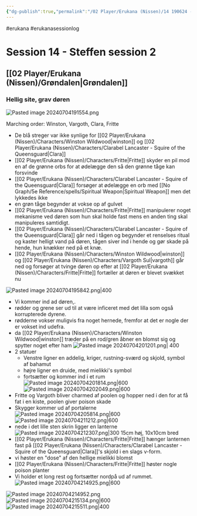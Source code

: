 ```yaml
---
{"dg-publish":true,"permalink":"/02 Player/Erukana (Nissen)/14 190624 - steffen session 2/"}
---
```


#erukana #erukanasessionlog 

# Session 14 - Steffen session 2 
## [[02 Player/Erukana (Nissen)/Grøndalen\|Grøndalen]]
### Hellig site, grav døren 
![Pasted image 20240704191554.png](/img/user/10%20Attachments/Pasted%20image%2020240704191554.png)

Marching order: Winston, Vargoth, Clara, Fritte 

- De blå streger var ikke synlige for [[02 Player/Erukana (Nissen)/Characters/Winston Wildwood\|winston]] og [[02 Player/Erukana (Nissen)/Characters/Clarabel Lancaster - Squire of the Queensguard\|Clara]] 
- [[02 Player/Erukana (Nissen)/Characters/Fritte\|Fritte]] skyder en pil mod en af de grønne orbs for at ødelægge den så den grønne tåge kan forsvinde 
- [[02 Player/Erukana (Nissen)/Characters/Clarabel Lancaster - Squire of the Queensguard\|Clara]] forsøger at ødelægge en orb med [[No Graph/5e Reference/spells/Spiritual Weapon\|Spiritual Weapon]] men det lykkedes ikke
- en grøn tåge begynder at vokse op af gulvet
- [[02 Player/Erukana (Nissen)/Characters/Fritte\|Fritte]] manipulerer noget mekanisme ved døren som hun skal holde fast mens en anden ting skal manipuleres samtidigt.
- [[02 Player/Erukana (Nissen)/Characters/Clarabel Lancaster - Squire of the Queensguard\|Clara]] går ned i tågen og begynder et renselses ritual og kaster helligt vand på døren, tågen siver ind i hende og gør skade på hende, hun knækker ned på et knæ. 
- [[02 Player/Erukana (Nissen)/Characters/Winston Wildwood\|winston]] og [[02 Player/Erukana (Nissen)/Characters/Vargoth Sul\|vargoth]] går ned og forsøger at tvinge døren op efter at [[02 Player/Erukana (Nissen)/Characters/Fritte\|Fritte]] fortæller at døren er blevet svækket nu 

![Pasted image 20240704195842.png|400](/img/user/10%20Attachments/Pasted%20image%2020240704195842.png) 
- Vi kommer ind ad døren,. 
- rødder og grene ser ud til at være inficeret med det lilla som også korrupterede dyrene.
- rødderne vokser muligvis fra noget hernede, fremfor at det er nogle der er vokset ind udefra. 
- da [[02 Player/Erukana (Nissen)/Characters/Winston Wildwood\|winston]] træder på en rod/gren åbner en blomst sig og spytter noget efter ham 
![Pasted image 20240704201201.png| 400](/img/user/10%20Attachments/Pasted%20image%2020240704201201.png)
- 2 statuer 
	- Venstre ligner en addelig, kriger, rustning-sværd og skjold, symbol af bahamut 
	- højre ligner en druide, med mielikki's symbol 
	- fortsætter og kommer ind i et rum 
 ![Pasted image 20240704201814.png|600](/img/user/10%20Attachments/Pasted%20image%2020240704201814.png)
 ![Pasted image 20240704202049.png|600](/img/user/10%20Attachments/Pasted%20image%2020240704202049.png)
 - Fritte og Vargoth bliver charmed af poolen og hopper ned i den for at få fat i en kiste, poolen giver poison skade
 - Skygger kommer ud af portalerne
 ![Pasted image 20240704205814.png|600](/img/user/10%20Attachments/Pasted%20image%2020240704205814.png)
 ![Pasted image 20240704211212.png|600](/img/user/10%20Attachments/Pasted%20image%2020240704211212.png)
  - nede i det lille sten skrin ligger en lanterne 
  ![Pasted image 20240704212307.png|300](/img/user/10%20Attachments/Pasted%20image%2020240704212307.png)
  15cm høj, 10x10cm bred 
  - [[02 Player/Erukana (Nissen)/Characters/Fritte\|Fritte]] hænger lanternen fast på [[02 Player/Erukana (Nissen)/Characters/Clarabel Lancaster - Squire of the Queensguard\|Clara]]'s skjold i en slags v-form.
  - vi høster en "dose" af den hellige mielikki blomst 
  - [[02 Player/Erukana (Nissen)/Characters/Fritte\|Fritte]] høster nogle poison planter 
  - Vi holder et long rest og fortsætter nordpå ud af rummet. 
![Pasted image 20240704214925.png|600](/img/user/10%20Attachments/Pasted%20image%2020240704214925.png)

  ![Pasted image 20240704214952.png](/img/user/10%20Attachments/Pasted%20image%2020240704214952.png)
  ![Pasted image 20240704215134.png|600](/img/user/10%20Attachments/Pasted%20image%2020240704215134.png)
  ![Pasted image 20240704215511.png|400](/img/user/10%20Attachments/Pasted%20image%2020240704215511.png)
  